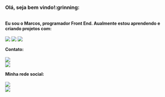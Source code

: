 <h3> Olá, seja bem vindo!:grinning:</h3>
  <br>
  <b>Eu sou o Marcos, programador Front End. Aualmente estou aprendendo e criando projetos com:</b>
  <br>
  <br>
  <img src= "https://img.shields.io/badge/HTML5-E34F26?style=for-the-badge&logo=html5&logoColor=white">
  <img src= "https://img.shields.io/badge/CSS3-1572B6?style=for-the-badge&logo=css3&logoColor=white">
  <img src= "https://img.shields.io/badge/JavaScript-F7DF1E?style=for-the-badge&logo=javascript&logoColor=black">
  
  
<b>Contato:</b>
<br>
<br>
<a href="mailto:marcosvtc7@outlook.com"> <img src= "https://img.shields.io/badge/Gmail-D14836?style=for-the-badge&logo=gmail&logoColor=white"></a>
<br>
<a href="tel:+351925058654"><img src="https://img.shields.io/badge/Telegram-2CA5E0?style=for-the-badge&logo=telegram&logoColor=white"></a>
  
  <b>Minha rede social:</b>
  <br>
  <br>
  <a href="https://www.linkedin.com/in/marcos-chave-011557212/" target="_blank"> <img src="https://img.shields.io/badge/LinkedIn-0077B5?style=for-the-badge&logo=linkedin&logoColor=white"></a>
  <br>
<a href= "https://www.instagram.com/marcostchave/" target= "_blank"><img src="https://img.shields.io/badge/Instagram-E4405F?style=for-the-badge&logo=instagram&logoColor=white"> </a>
  
